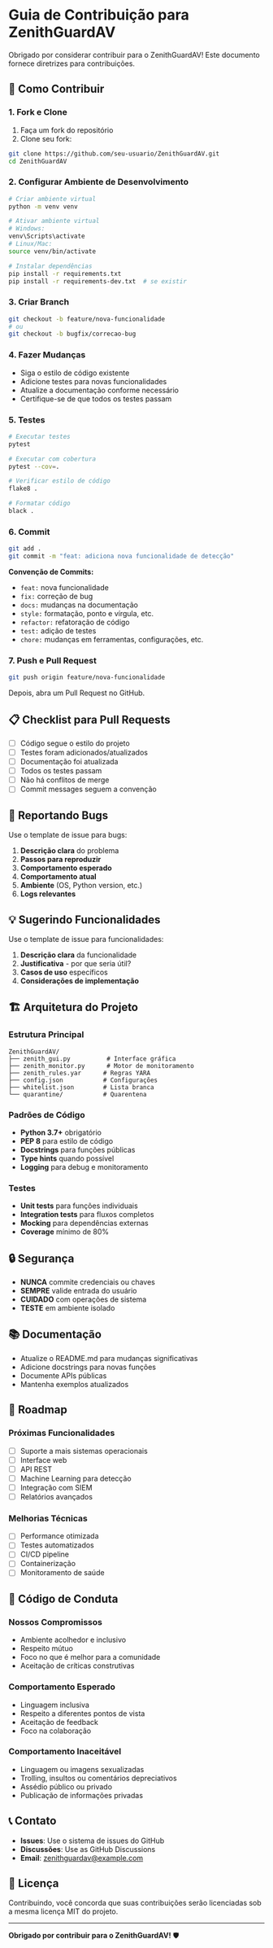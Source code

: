 # Guia de Contribuição para ZenithGuardAV

Obrigado por considerar contribuir para o ZenithGuardAV! Este documento fornece diretrizes para contribuições.

## 🚀 Como Contribuir

### 1. Fork e Clone

1. Faça um fork do repositório
2. Clone seu fork:
```bash
git clone https://github.com/seu-usuario/ZenithGuardAV.git
cd ZenithGuardAV
```

### 2. Configurar Ambiente de Desenvolvimento

```bash
# Criar ambiente virtual
python -m venv venv

# Ativar ambiente virtual
# Windows:
venv\Scripts\activate
# Linux/Mac:
source venv/bin/activate

# Instalar dependências
pip install -r requirements.txt
pip install -r requirements-dev.txt  # se existir
```

### 3. Criar Branch

```bash
git checkout -b feature/nova-funcionalidade
# ou
git checkout -b bugfix/correcao-bug
```

### 4. Fazer Mudanças

- Siga o estilo de código existente
- Adicione testes para novas funcionalidades
- Atualize a documentação conforme necessário
- Certifique-se de que todos os testes passam

### 5. Testes

```bash
# Executar testes
pytest

# Executar com cobertura
pytest --cov=.

# Verificar estilo de código
flake8 .

# Formatar código
black .
```

### 6. Commit

```bash
git add .
git commit -m "feat: adiciona nova funcionalidade de detecção"
```

**Convenção de Commits:**
- `feat:` nova funcionalidade
- `fix:` correção de bug
- `docs:` mudanças na documentação
- `style:` formatação, ponto e vírgula, etc.
- `refactor:` refatoração de código
- `test:` adição de testes
- `chore:` mudanças em ferramentas, configurações, etc.

### 7. Push e Pull Request

```bash
git push origin feature/nova-funcionalidade
```

Depois, abra um Pull Request no GitHub.

## 📋 Checklist para Pull Requests

- [ ] Código segue o estilo do projeto
- [ ] Testes foram adicionados/atualizados
- [ ] Documentação foi atualizada
- [ ] Todos os testes passam
- [ ] Não há conflitos de merge
- [ ] Commit messages seguem a convenção

## 🐛 Reportando Bugs

Use o template de issue para bugs:

1. **Descrição clara** do problema
2. **Passos para reproduzir**
3. **Comportamento esperado**
4. **Comportamento atual**
5. **Ambiente** (OS, Python version, etc.)
6. **Logs relevantes**

## 💡 Sugerindo Funcionalidades

Use o template de issue para funcionalidades:

1. **Descrição clara** da funcionalidade
2. **Justificativa** - por que seria útil?
3. **Casos de uso** específicos
4. **Considerações de implementação**

## 🏗️ Arquitetura do Projeto

### Estrutura Principal

```
ZenithGuardAV/
├── zenith_gui.py          # Interface gráfica
├── zenith_monitor.py      # Motor de monitoramento
├── zenith_rules.yar      # Regras YARA
├── config.json           # Configurações
├── whitelist.json        # Lista branca
└── quarantine/           # Quarentena
```

### Padrões de Código

- **Python 3.7+** obrigatório
- **PEP 8** para estilo de código
- **Docstrings** para funções públicas
- **Type hints** quando possível
- **Logging** para debug e monitoramento

### Testes

- **Unit tests** para funções individuais
- **Integration tests** para fluxos completos
- **Mocking** para dependências externas
- **Coverage** mínimo de 80%

## 🔒 Segurança

- **NUNCA** commite credenciais ou chaves
- **SEMPRE** valide entrada do usuário
- **CUIDADO** com operações de sistema
- **TESTE** em ambiente isolado

## 📚 Documentação

- Atualize o README.md para mudanças significativas
- Adicione docstrings para novas funções
- Documente APIs públicas
- Mantenha exemplos atualizados

## 🎯 Roadmap

### Próximas Funcionalidades

- [ ] Suporte a mais sistemas operacionais
- [ ] Interface web
- [ ] API REST
- [ ] Machine Learning para detecção
- [ ] Integração com SIEM
- [ ] Relatórios avançados

### Melhorias Técnicas

- [ ] Performance otimizada
- [ ] Testes automatizados
- [ ] CI/CD pipeline
- [ ] Containerização
- [ ] Monitoramento de saúde

## 🤝 Código de Conduta

### Nossos Compromissos

- Ambiente acolhedor e inclusivo
- Respeito mútuo
- Foco no que é melhor para a comunidade
- Aceitação de críticas construtivas

### Comportamento Esperado

- Linguagem inclusiva
- Respeito a diferentes pontos de vista
- Aceitação de feedback
- Foco na colaboração

### Comportamento Inaceitável

- Linguagem ou imagens sexualizadas
- Trolling, insultos ou comentários depreciativos
- Assédio público ou privado
- Publicação de informações privadas

## 📞 Contato

- **Issues**: Use o sistema de issues do GitHub
- **Discussões**: Use as GitHub Discussions
- **Email**: zenithguardav@example.com

## 📄 Licença

Contribuindo, você concorda que suas contribuições serão licenciadas sob a mesma licença MIT do projeto.

---

**Obrigado por contribuir para o ZenithGuardAV!** 🛡️